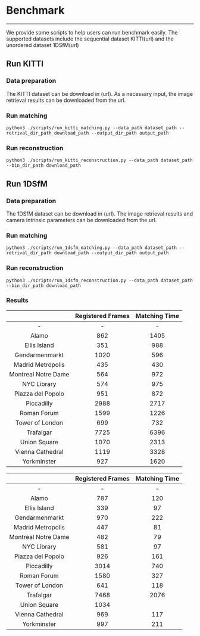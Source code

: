 
# Benchmark
---------------------

We provide some scripts to help users can run benchmark easily.
The supported datasets include the sequential dataset KITTI(url) and the unordered dataset 1DSfM(url)


## Run KITTI

### Data preparation

The KITTI dataset can be download in (url).
As a necessary input, the image retrieval results can be downloaded from the url.

### Run matching

```
python3 ./scripts/run_kitti_matching.py --data_path dataset_path --retrival_dir_path download_path --output_dir_path output_path
```

### Run reconstruction

```
python3 ./scripts/run_kitti_reconstruction.py --data_path dataset_path --bin_dir_path download_path
```

## Run 1DSfM

### Data preparation

The 1DSfM dataset can be download in (url).
The image retrieval results and camera intrinsic parameters can be downloaded from the url.

### Run matching

```
python3 ./scripts/run_1dsfm_matching.py --data_path dataset_path --retrival_dir_path download_path --output_dir_path output_path
```

### Run reconstruction

```
python3 ./scripts/run_1dsfm_reconstruction.py --data_path dataset_path --bin_dir_path download_path
```

### Results 


|  | Registered Frames | Matching Time |
|:------:|:-------:|:--------:|
| - | - | -|
|Alamo	            |862|	1405 |
|Ellis Island	    |351|	988  |
|Gendarmenmarkt	    |1020|	596  |
|Madrid Metropolis  |435|	430  |
|Montreal Notre Dame|564|	972  |
|NYC Library	    |574|	975  |
|Piazza del Popolo  |951|	872  |
|Piccadilly	        |2988|	2717 |
|Roman Forum	    |1599|	1226 |
|Tower of London    |699|	732  |
|Trafalgar	        |7725|	6396 |
|Union Square 	    |1070|	2313 |
|Vienna Cathedral   |1119|	3328 |
|Yorkminster	    |927|	1620 |

|  | Registered Frames | Matching Time |
|:------:|:-------:|:--------:|
| - | - | -|
|Alamo	            |787 |	120 |
|Ellis Island	    |339 |	97  |
|Gendarmenmarkt	    |970 |	222 |
|Madrid Metropolis  |447 |	81  |
|Montreal Notre Dame|482 |	79  |
|NYC Library	    |581 |	97  |
|Piazza del Popolo  |926 |	161 |
|Piccadilly	        |3014|	740 |
|Roman Forum	    |1580|	327 |
|Tower of London    |641 |	118 |
|Trafalgar	        |7468|	2076|
|Union Square 	    |1034|	    |
|Vienna Cathedral   |969 |	117 |
|Yorkminster	    |997 |	211 |

